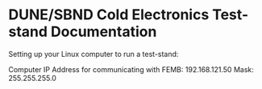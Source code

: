 DUNE/SBND Cold Electronics Test-stand Documentation
===================================================

Setting up your Linux computer to run a test-stand:

Computer IP Address for communicating with FEMB: 192.168.121.50 Mask: 255.255.255.0

